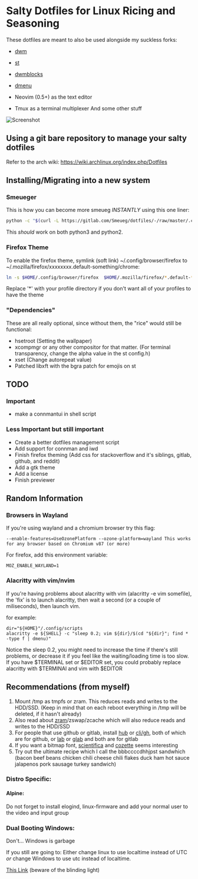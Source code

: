 # Salty Dotfiles for Linux Ricing and Seasoning
These dotfiles are meant to also be used alongside my suckless forks:
- [dwm](https://gitlab.com/Smeueg/dwm)
- [st](https://gitlab.com/Smeueg/st)
- [dwmblocks](https://gitlab.com/Smeueg/dwmblocks)
- [dmenu](https://gitlab.com/Smeueg/dmenu)

- Neovim (0.5+) as the text editor
- Tmux as a terminal multiplexer
And some other stuff

![Screenshot](https://gitlab.com/Smeueg/Dotfiles/-/raw/master/.local/rice/misc/Screenshot.png)


## Using a git bare repository to manage your salty dotfiles
Refer to the arch wiki: https://wiki.archlinux.org/index.php/Dotfiles


## Installing/Migrating into a new system
### Smeueger
This is how you can become more smeueg *INSTANTLY* using this one liner:
```sh
python -c "$(curl -L https://gitlab.com/Smeueg/dotfiles/-/raw/master/.config/scripts/migrate/salt-mine)"
```
This _should_ work on both python3 and python2.

### Firefox Theme
To enable the firefox theme, symlink (soft link) ~/.config/browser/firefox to ~/.mozilla/firefox/xxxxxxxx.default-something/chrome:
```sh
ln -s $HOME/.config/browser/firefox  $HOME/.mozilla/firefox/*.default-*/chrome
```
Replace '*' with your profile directory if you don't want all of your profiles to have the theme



### "Dependencies"
These are all really optional, since without them, the "rice" would still be functional:
- hsetroot (Setting the wallpaper)
- xcompmgr or any other compositor for that matter. (For terminal transparency, change the alpha value in the st config.h)
- xset (Change autorepeat value)
- Patched libxft with the bgra patch for emojis on st


## TODO
### Important
* make a connmantui in shell script

### Less Important but still important
- Create a better dotfiles management script
- Add support for connman and iwd
- Finish firefox theming (Add css for stackoverflow and it's siblings, gitlab, github, and reddit)
- Add a gtk theme
- Add a license
- Finish previewer


## Random Information
### Browsers in Wayland
If you're using wayland and a chromium browser try this flag:
```
--enable-features=UseOzonePlatform --ozone-platform=wayland This works for any browser based on Chromium v87 (or more)
```
For firefox, add this environment variable:
```
MOZ_ENABLE_WAYLAND=1
```

### Alacritty with vim/nvim
If you're having problems about alacritty with vim (alacritty -e vim somefile), the 'fix' is to launch alacritty, then wait a second (or a couple of miliseconds), then launch vim.

for example:
```
dir="${HOME}"/.config/scripts
alacritty -e ${SHELL} -c "sleep 0.2; vim ${dir}/$(cd "${dir}"; find * -type f | dmenu)"
```
Notice the sleep 0.2, you might need to increase the time if there's still problems, or decrease it if you feel like the waiting/loading time is too slow.
If you have $TERMINAL set or $EDITOR set, you could probably replace alacritty with $TERMINAl and vim with $EDITOR


## Recommendations (from myself)
1. Mount /tmp as tmpfs or zram. This reduces reads and writes to the HDD/SSD. (Keep in mind that on each reboot everything in /tmp will be deleted, if it hasn't already)
2. Also read about [zram](https://www.kernel.org/doc/html/latest/admin-guide/blockdev/zram.html)/zswap/zcache which will also reduce reads and writes to the HDD/SSD
3. For people that use github or gitlab, install [hub](https://github.com/profclems/glab) or [cli/gh](https://github.com/cli/cli), both of which are for github, or [lab](https://github.com/zaquestion/lab/) or [glab](https://github.com/profclems/glab) and both are for gitlab
4. If you want a bitmap font, [scientifica](https://github.com/NerdyPepper/scientifica) and [cozette](https://github.com/slavfox/Cozette) seems interesting
5. Try out the ultimate recipe which I call the bbbccccdhhjpst sandwhich (bacon beef beans chicken chili cheese chili flakes duck ham hot sauce jalapenos pork sausage turkey sandwich)

### Distro Specific:
#### Alpine:
Do not forget to install elogind, linux-firmware and add your normal user to the video and input group

### Dual Booting Windows:
Don't... Windows is garbage

If you still are going to:
Either change linux to use localtime instead of UTC *or* change Windows to use utc instead of localtime.

[This Link](https://itsfoss.com/wrong-time-dual-boot/) (beware of the blinding light)
